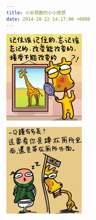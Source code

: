 ```yaml
---
title: 小长颈鹿的小小感想
date: 2014-10-22 14:17:00 +0800
---
```


<p class="text-center">
    <img src="/images/dada/2014/changjinglu_accept.jpg"/>
</p>
<p class="text-center">
    <img src="/images/dada/2014/changjinglu_WC.jpg"/>
</p>



